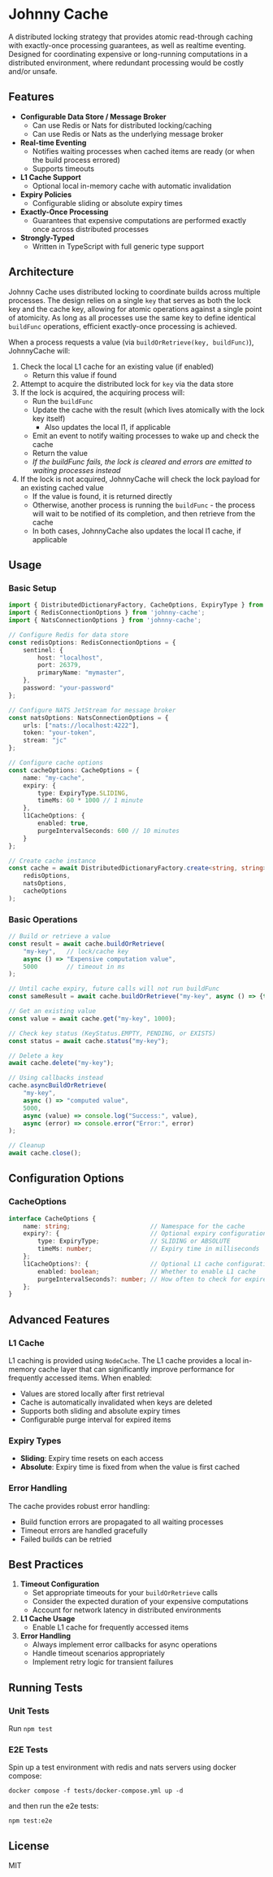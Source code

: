 # Johnny Cache

A distributed locking strategy that provides atomic read-through caching with exactly-once processing guarantees, as well as realtime eventing. Designed for coordinating expensive or long-running computations in a distributed environment, where redundant processing would be costly and/or unsafe.

## Features

- **Configurable Data Store / Message Broker** 
    - Can use Redis or Nats for distributed locking/caching
    - Can use Redis or Nats as the underlying message broker
- **Real-time Eventing**
    - Notifies waiting processes when cached items are ready (or when the build process errored) 
    - Supports timeouts
- **L1 Cache Support**
    - Optional local in-memory cache with automatic invalidation
- **Expiry Policies**
    - Configurable sliding or absolute expiry times
- **Exactly-Once Processing**
    - Guarantees that expensive computations are performed exactly once across distributed processes
- **Strongly-Typed**
    - Written in TypeScript with full generic type support

## Architecture

Johnny Cache uses distributed locking to coordinate builds across multiple processes. The design relies on a single `key` that serves as both the lock key and the cache key, allowing for atomic operations against a single point of atomicity. As long as all processes use the same key to define identical `buildFunc` operations, efficient exactly-once processing is achieved.

When a process requests a value (via `buildOrRetrieve(key, buildFunc)`), JohnnyCache will:
1. Check the local L1 cache for an existing value (if enabled)
    - Return this value if found
2. Attempt to acquire the distributed lock for `key` via the data store
3. If the lock is acquired, the acquiring process will:
    - Run the `buildFunc`
    - Update the cache with the result (which lives atomically with the lock key itself)
        - Also updates the local l1, if applicable
    - Emit an event to notify waiting processes to wake up and check the cache
    - Return the value
    - *If the buildFunc fails, the lock is cleared and errors are emitted to waiting processes instead*
4. If the lock is not acquired, JohnnyCache will check the lock payload for an existing cached value
    - If the value is found, it is returned directly
    - Otherwise, another process is running the `buildFunc` - the process will wait to be notified of its completion, and then retrieve from the cache
    - In both cases, JohnnyCache also updates the local l1 cache, if applicable

## Usage

### Basic Setup

```typescript
import { DistributedDictionaryFactory, CacheOptions, ExpiryType } from 'johnny-cache';
import { RedisConnectionOptions } from 'johnny-cache';
import { NatsConnectionOptions } from 'johnny-cache';

// Configure Redis for data store
const redisOptions: RedisConnectionOptions = {
    sentinel: {
        host: "localhost",
        port: 26379,
        primaryName: "mymaster",
    },
    password: "your-password"
};

// Configure NATS JetStream for message broker
const natsOptions: NatsConnectionOptions = {
    urls: ["nats://localhost:4222"],
    token: "your-token",
    stream: "jc"
};

// Configure cache options
const cacheOptions: CacheOptions = {
    name: "my-cache",
    expiry: {
        type: ExpiryType.SLIDING,
        timeMs: 60 * 1000 // 1 minute
    },
    l1CacheOptions: {
        enabled: true,
        purgeIntervalSeconds: 600 // 10 minutes
    }
};

// Create cache instance
const cache = await DistributedDictionaryFactory.create<string, string>(
    redisOptions,
    natsOptions,
    cacheOptions
);
```

### Basic Operations

```typescript
// Build or retrieve a value
const result = await cache.buildOrRetrieve(
    "my-key",   // lock/cache key
    async () => "Expensive computation value",
    5000        // timeout in ms
);

// Until cache expiry, future calls will not run buildFunc
const sameResult = await cache.buildOrRetrieve("my-key", async () => {throw new Error()}, 100);

// Get an existing value
const value = await cache.get("my-key", 1000); 

// Check key status (KeyStatus.EMPTY, PENDING, or EXISTS)
const status = await cache.status("my-key"); 

// Delete a key
await cache.delete("my-key");

// Using callbacks instead
cache.asyncBuildOrRetrieve(
    "my-key",
    async () => "computed value",
    5000,
    async (value) => console.log("Success:", value),
    async (error) => console.error("Error:", error)
);

// Cleanup
await cache.close();
```

## Configuration Options

### CacheOptions

```typescript
interface CacheOptions {
    name: string;                      // Namespace for the cache
    expiry?: {                         // Optional expiry configuration
        type: ExpiryType;              // SLIDING or ABSOLUTE
        timeMs: number;                // Expiry time in milliseconds
    };
    l1CacheOptions?: {                 // Optional L1 cache configuration
        enabled: boolean;              // Whether to enable L1 cache
        purgeIntervalSeconds?: number; // How often to check for expired items
    };
}
```

## Advanced Features

### L1 Cache

L1 caching is provided using `NodeCache`. The L1 cache provides a local in-memory cache layer that can significantly improve performance for frequently accessed items. When enabled:

- Values are stored locally after first retrieval
- Cache is automatically invalidated when keys are deleted
- Supports both sliding and absolute expiry times
- Configurable purge interval for expired items

### Expiry Types

- **Sliding**: Expiry time resets on each access
- **Absolute**: Expiry time is fixed from when the value is first cached

### Error Handling

The cache provides robust error handling:

- Build function errors are propagated to all waiting processes
- Timeout errors are handled gracefully
- Failed builds can be retried

## Best Practices

1. **Timeout Configuration**
   - Set appropriate timeouts for your `buildOrRetrieve` calls
   - Consider the expected duration of your expensive computations
   - Account for network latency in distributed environments
2. **L1 Cache Usage**
   - Enable L1 cache for frequently accessed items
3. **Error Handling**
   - Always implement error callbacks for async operations
   - Handle timeout scenarios appropriately
   - Implement retry logic for transient failures

## Running Tests

### Unit Tests

Run `npm test`

### E2E Tests

Spin up a test environment with redis and nats servers using docker compose:
```
docker compose -f tests/docker-compose.yml up -d
```

and then run the e2e tests:
```
npm test:e2e
```

## License

MIT 